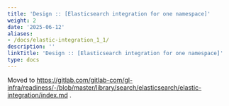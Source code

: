 ```yaml
---
title: 'Design :: [Elasticsearch integration for one namespace]'
weight: 2
date: '2025-06-12'
aliases:
- /docs/elastic-integration_1_1/
description: ''
linkTitle: 'Design :: [Elasticsearch integration for one namespace]'
type: docs
---
```


Moved to https://gitlab.com/gitlab-com/gl-infra/readiness/-/blob/master/library/search/elasticsearch/elastic-integration/index.md .
